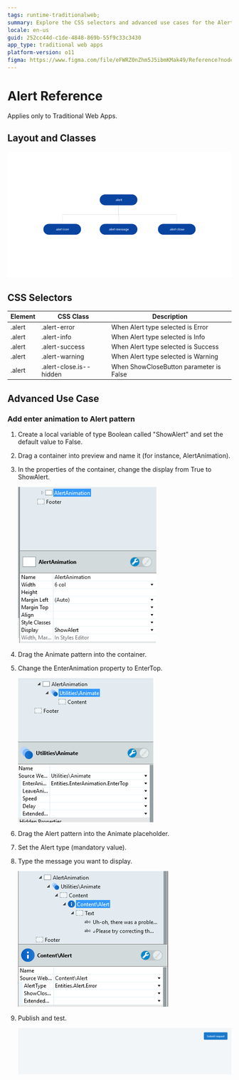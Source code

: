 ```yaml
---
tags: runtime-traditionalweb; 
summary: Explore the CSS selectors and advanced use cases for the Alert UI Pattern in OutSystems 11 (O11) for Traditional Web Apps.
locale: en-us
guid: 252cc44d-c1de-4848-869b-55f9c33c3430
app_type: traditional web apps
platform-version: o11
figma: https://www.figma.com/file/eFWRZ0nZhm5J5ibmKMak49/Reference?node-id=615:355
---
```


# Alert Reference

<div class="info" markdown="1">

Applies only to Traditional Web Apps.

</div>

## Layout and Classes

![Screenshot showing the layout and classes of the Alert UI Pattern in a traditional web application](images/alert-image-2.png "Alert UI Pattern Layout")

## CSS Selectors

| **Element** |  **CSS Class** |  **Description**  |
| --- | --- | --- |
| .alert | .alert-error |  When Alert type selected is Error  |
| .alert | .alert-info |  When Alert type selected is Info  |
| .alert | .alert-success |  When Alert type selected is Success  |
| .alert | .alert-warning |  When Alert type selected is Warning  |
| .alert | .alert-close.is--hidden |  When ShowCloseButton parameter is False  |

## Advanced Use Case

### Add enter animation to Alert pattern

1. Create a local variable of type Boolean called "ShowAlert" and set the default value to False.

1. Drag a container into preview and name it (for instance, AlertAnimation).

1. In the properties of the container, change the display from True to ShowAlert.

    ![Image displaying the properties settings of the Alert animation container in a web application](images/alert-image-3.png "Alert Animation Container Properties")

1. Drag the Animate pattern into the container.

1. Change the EnterAnimation property to EnterTop.

    ![Image demonstrating the process of setting the Enter Animation property for the Alert pattern in a web application](images/alert-image-4.png "Setting Enter Animation Property")

1. Drag the Alert pattern into the Animate placeholder.

1. Set the Alert type (mandatory value).

1. Type the message you want to display.

    ![Image illustrating the user interface for configuring the Alert message within the Alert pattern](images/alert-image-5.png "Configuring Alert Message")
    
1. Publish and test.

    ![Animated GIF demonstrating the Alert pattern with enter animation in a web application](images/alert-image-6.gif "Alert Pattern Animation Demonstration")
